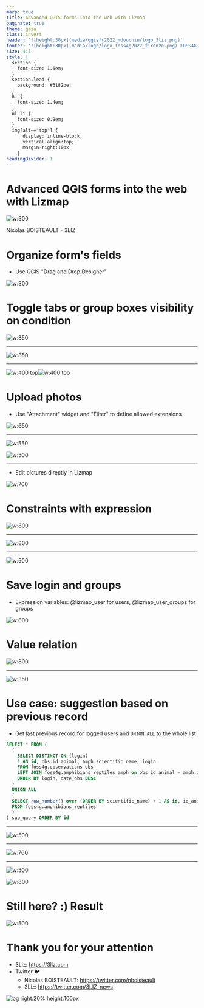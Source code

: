 ```yaml
---
marp: true
title: Advanced QGIS forms into the web with Lizmap
paginate: true
theme: gaia
class: invert
header: '![height:30px](media/qgisfr2022_mdouchin/logo_3liz.png)'
footer: '![height:30px](media/logo/logo_foss4g2022_firenze.png) FOSS4G 2022'
size: 4:3
style: |
  section {
    font-size: 1.6em;
  }
  section.lead {
    background: #3182be;
  }
  h1 {
    font-size: 1.4em;
  }
  ul li {
    font-size: 0.9em;
  }
  img[alt~="top"] {
      display: inline-block;
      vertical-align:top;
      margin-right:10px
    }
headingDivider: 1
---
```



# Advanced QGIS forms into the web with Lizmap

![w:300](media/qgisfr2022_mdouchin/logo_3liz.png)

Nicolas BOISTEAULT - 3LIZ

<!-- (20s) Hi, I'm going to show you how you can make advanced forms in QGIS which will be easy for users to be filled.
I also will show you that you'll get those forms in the web thanks to Lizmap with no more configuration most of the time.
This way you'll get more participation and less mistake in your data.
 -->

# Organize form's fields

- Use QGIS "Drag and Drop Designer"

![w:800](media/foss4g2022_lizmap_advanced_forms/02_QGIS_dnd_tabs_conf.png)

<!-- (20s)
- Decide which fields are to be visible (here `id` field won't be visible, `name` field will)
- Change field's order
- Create tabs and group boxes
-->

<!-- # Tabs

![w:400 top](media/foss4g2022_lizmap_advanced_forms/02_QGIS_dnd_tabs_result.png) ![w:400](media/foss4g2022_lizmap_advanced_forms/02_Lizmap_dnd_tabs.png)

# Group box

![w:400 top](media/foss4g2022_lizmap_advanced_forms/03_QGIS_dnd_groupbox_result.png) ![w:400](media/foss4g2022_lizmap_advanced_forms/03_Lizmap_dnd_groupbox.png) -->

# Toggle tabs or group boxes visibility on condition

![w:850](media/foss4g2022_lizmap_advanced_forms/06_QGIS_toggle_conf.png)

<!-- (35s) Let's say we create a form for a crowdsourcing campaign but also logged in users in Lizmap (like people in our organization).
This form will have many fields but many of them are not mandatory so you don't want to show them all when users open the form to not scare them. If it seems too long to fill it, they might give up and close it.
Here I've created a boolean field called `has_details`, with `Add details` as an Alias to have a more understandable title for this field and it is defined as a `Checkbox`... -->

---

![w:850](media/foss4g2022_lizmap_advanced_forms/06_QGIS_toggle_conf2.png)

<!-- (15s) ...I also create a `Details` tab thanks to the `Drag and Drop Designer` configured with a `Control Visibility by Expression` to only display it when `has_details` checkbox is checked. -->

---

![w:400 top](media/foss4g2022_lizmap_advanced_forms/06_QGIS_toggle_result.gif)![w:400 top](media/foss4g2022_lizmap_advanced_forms/06_Lizmap_toggle.gif)

<!-- (10s) Here is the result. As you can see `Details` tab is only visible when `Add details?` is checked -->

# Upload photos

- Use "Attachment" widget and "Filter" to define allowed extensions

![w:650](media/foss4g2022_lizmap_advanced_forms/04_QGIS_attachment_conf.png)

<!-- (10s) We want people to upload photos. We create two fields defined with `Attachment` widget type and with a Filter to only display JPEG and PNG files -->

---

![w:550](media/foss4g2022_lizmap_advanced_forms/04_QGIS_attachment_result.png)

![w:500](media/foss4g2022_lizmap_advanced_forms/04_Lizmap_attachment.png)

---
- Edit pictures directly in Lizmap

![w:700](media/foss4g2022_lizmap_advanced_forms/04_Lizmap_attachment_crop..gif)

<!-- (10s) In Lizmap, you can also rotate or crop images. It is more convenient than to have to install a software for that. -->

# Constraints with expression

![w:800](media/foss4g2022_lizmap_advanced_forms/05_QGIS_constraint_conf.png)

---

![w:800](media/foss4g2022_lizmap_advanced_forms/05_QGIS_constraint_result.gif)

---

![w:500](media/foss4g2022_lizmap_advanced_forms/05_Lizmap_constraint.gif)

# Save login and groups

- Expression variables: @lizmap_user for users, @lizmap_user_groups for groups

![w:600](media/foss4g2022_lizmap_advanced_forms/07_QGIS_login_conf.png)

<!-- (15s) When contributors are logged in Lizmap we can use their user login or user groups in form's expressions.
Here I have created an invisible `login` field which get filled with the user login when form is saved.
 -->

# Value relation

![w:800](media/foss4g2022_lizmap_advanced_forms/08_QGIS_value_relation_conf.png)

<!-- Value Relation is very convenient to display a list of value from another layer. -->

---

![w:350](media/foss4g2022_lizmap_advanced_forms/08_Lizmap_value_relation.gif)

<!-- Sometimes the list can be very long. It would be more convenient to make suggestion based on previous record -->

# Use case: suggestion based on previous record

- Get last previous record for logged users and `UNION ALL` to the whole list

```sql
SELECT * FROM (
  (
    SELECT DISTINCT ON (login)
    1 AS id, obs.id_animal, amph.scientific_name, login
    FROM foss4g.observations obs
    LEFT JOIN foss4g.amphibians_reptiles amph on obs.id_animal = amph.id_animal
    ORDER BY login, date_obs DESC
  )
  UNION ALL 
  (
  SELECT row_number() over (ORDER BY scientific_name) + 1 AS id, id_animal, scientific_name, NULL AS login 
  FROM foss4g.amphibians_reptiles
  )
) sub_query ORDER BY id
```
---

![w:500](media/foss4g2022_lizmap_advanced_forms/09_QGIS_last_observation.png)

---

![w:760](media/foss4g2022_lizmap_advanced_forms/10_QGIS_suggestion_conf1.png)

---

![w:500](media/foss4g2022_lizmap_advanced_forms/10_QGIS_suggestion_conf3.png)


![w:800](media/foss4g2022_lizmap_advanced_forms/10_QGIS_suggestion_conf2.png)

# Still here? :) Result

![w:500](media/foss4g2022_lizmap_advanced_forms/10_Lizmap_suggestion.gif)

# Thank you for your attention

* 3Liz: https://3liz.com
* Twitter 🐦
  * Nicolas BOISTEAULT: https://twitter.com/nboisteault
  * 3Liz: https://twitter.com/3LIZ_news

![bg right:20% height:100px](media/qgisfr2022_mdouchin/logo_3liz.png)